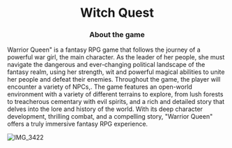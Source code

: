 <h1 align="center">Witch Quest</a> 

<h3 align="center">About the game</h3>



Warrior Queen" is a fantasy RPG game that follows the journey of a powerful war girl, the main character. As the leader of her people,
she must navigate the dangerous and ever-changing political landscape of the fantasy realm, using her strength, wit and powerful magical 
abilities to unite her people and defeat their enemies. 
Throughout the game, the player will encounter a variety of NPCs,. 
The game features an open-world environment with a variety of different terrains to explore,
from lush forests to treacherous cementary with evil spirits, and a rich and detailed story that delves into the lore and history of the world. 
With its deep character development, thrilling combat, and a compelling story, "Warrior Queen" offers a truly immersive fantasy RPG experience.

![IMG_3422](https://user-images.githubusercontent.com/122678486/213538389-46a83d3c-71aa-4209-9399-d21c015564b3.gif)

